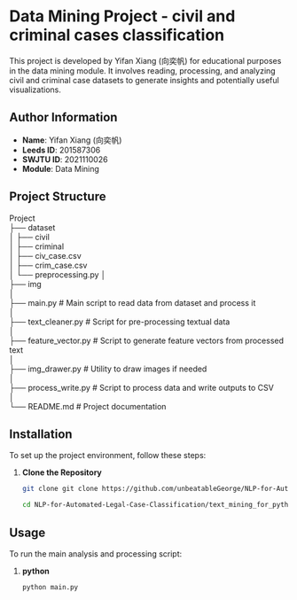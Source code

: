 # Data Mining Project - civil and criminal cases classification

This project is developed by Yifan Xiang (向奕帆) for educational purposes in the data mining module. It involves reading, processing, and analyzing civil and criminal case datasets to generate insights and potentially useful visualizations.

## Author Information

- **Name**: Yifan Xiang (向奕帆)
- **Leeds ID**: 201587306
- **SWJTU ID**: 2021110026
- **Module**: Data Mining

## Project Structure

Project  
├── dataset  
│ ├── civil  
│ ├── criminal  
│ ├── civ_case.csv  
│ ├── crim_case.csv  
│ └── preprocessing.py
│  
├── img  
│  
├── main.py # Main script to read data from dataset and process it  
│  
├── text_cleaner.py # Script for pre-processing textual data  
│  
├── feature_vector.py # Script to generate feature vectors from processed text  
│  
├── img_drawer.py # Utility to draw images if needed  
│  
├── process_write.py # Script to process data and write outputs to CSV  
│  
└── README.md # Project documentation  


## Installation

To set up the project environment, follow these steps:

1. **Clone the Repository**
   ```bash
   git clone git clone https://github.com/unbeatableGeorge/NLP-for-Automated-Legal-Case-Classification.git

   cd NLP-for-Automated-Legal-Case-Classification/text_mining_for_python

## Usage

To run the main analysis and processing script:


1. **python** 
   ```bash
   python main.py

